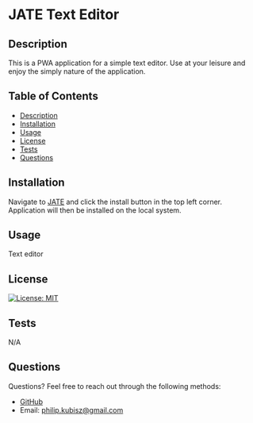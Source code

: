 # JATE Text Editor

## Description
This is a PWA application for a simple text editor.
Use at your leisure and enjoy the simply nature of the application.
        
## Table of Contents
- [Description](#description)
- [Installation](#installation)
- [Usage](#usage)
- [License](#license)
- [Tests](#tests)
- [Questions](#questions)
        
## Installation
Navigate to [JATE](linkhere) and click the install button in the top left corner. Application will then be installed on the local system.
        
## Usage
Text editor
        
## License
[![License: MIT](https://img.shields.io/badge/License-MIT-yellow.svg)](https://opensource.org/licenses/MIT)
        
## Tests
N/A
        
## Questions
Questions? Feel free to reach out through the following methods:

- [GitHub](https://github.com/PhilKubz)
- Email: philip.kubisz@gmail.com